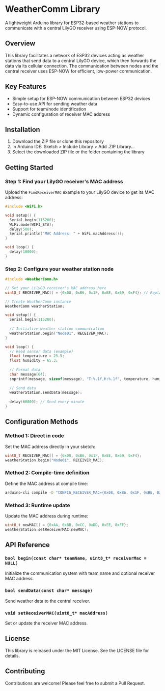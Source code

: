 # WeatherComm Library

A lightweight Arduino library for ESP32-based weather stations to communicate with a central LilyGO receiver using ESP-NOW protocol.

## Overview

This library facilitates a network of ESP32 devices acting as weather stations that send data to a central LilyGO device, which then forwards the data via its cellular connection. The communication between nodes and the central receiver uses ESP-NOW for efficient, low-power communication.

## Key Features

- Simple setup for ESP-NOW communication between ESP32 devices
- Easy-to-use API for sending weather data
- Support for team/node identification
- Dynamic configuration of receiver MAC address

## Installation

1. Download the ZIP file or clone this repository
2. In Arduino IDE: Sketch > Include Library > Add .ZIP Library...
3. Select the downloaded ZIP file or the folder containing the library

## Getting Started

### Step 1: Find your LilyGO receiver's MAC address

Upload the `FindReceiverMAC` example to your LilyGO device to get its MAC address:

```cpp
#include <WiFi.h>

void setup() {
  Serial.begin(115200);
  WiFi.mode(WIFI_STA);
  delay(500);
  Serial.println("MAC Address: " + WiFi.macAddress());
}

void loop() {
  delay(10000);
}
```

### Step 2: Configure your weather station node

```cpp
#include <WeatherComm.h>

// Set your LilyGO receiver's MAC address here
uint8_t RECEIVER_MAC[] = {0x08, 0xB6, 0x1F, 0xBE, 0x69, 0xF4}; // Replace with actual MAC

// Create WeatherComm instance
WeatherComm weatherStation;

void setup() {
  Serial.begin(115200);
  
  // Initialize weather station communication
  weatherStation.begin("Node01", RECEIVER_MAC);
}

void loop() {
  // Read sensor data (example)
  float temperature = 25.5;
  float humidity = 65.3;
  
  // Format data
  char message[64];
  snprintf(message, sizeof(message), "T:%.1f,H:%.1f", temperature, humidity);
  
  // Send data
  weatherStation.sendData(message);
  
  delay(60000); // Send every minute
}
```

## Configuration Methods

### Method 1: Direct in code

Set the MAC address directly in your sketch:

```cpp
uint8_t RECEIVER_MAC[] = {0x08, 0xB6, 0x1F, 0xBE, 0x69, 0xF4};
weatherStation.begin("Node01", RECEIVER_MAC);
```

### Method 2: Compile-time definition

Define the MAC address at compile time:

```bash
arduino-cli compile -D "CONFIG_RECEIVER_MAC={0x08, 0xB6, 0x1F, 0xBE, 0x69, 0xF4}" YourSketch.ino
```

### Method 3: Runtime update

Update the MAC address during runtime:

```cpp
uint8_t newMAC[] = {0xAA, 0xBB, 0xCC, 0xDD, 0xEE, 0xFF};
weatherStation.setReceiverMAC(newMAC);
```

## API Reference

### `bool begin(const char* teamName, uint8_t* receiverMac = NULL)`
Initialize the communication system with team name and optional receiver MAC address.

### `bool sendData(const char* message)`
Send weather data to the central receiver.

### `void setReceiverMAC(uint8_t* macAddress)`
Set or update the receiver MAC address.

## License

This library is released under the MIT License. See the LICENSE file for details.

## Contributing

Contributions are welcome! Please feel free to submit a Pull Request.
